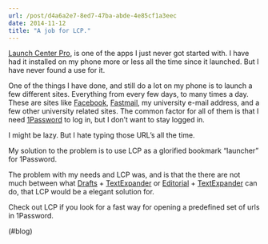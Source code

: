 ```yaml
---
url: /post/d4a6a2e7-8ed7-47ba-abde-4e85cf1a3eec
date: 2014-11-12
title: "A job for LCP."
---
```


[Launch Center Pro][1], is one of the apps I just never got started with. I have had it installed on my phone more or less all the time since it launched. But I have never found a use for it.



One of the things I have done, and still do a lot on my phone is to launch a few different sites. Everything from every few days, to many times a day. These are sites like [Facebook][2], [Fastmail][3], my university e-mail address, and a few other university related sites. The common factor for all of them is that I need [1Password][4] to log in, but I don&#8217;t want to stay logged in.



I might be lazy. But I hate typing those URL&#8217;s all the time.



My solution to the problem is to use LCP as a glorified bookmark &#8220;launcher&#8221; for 1Password.



The problem with my needs and LCP was, and is that the there are not much between what [Drafts][5] + [TextExpander][6] or [Editorial][7] + [TextExpander][6] can do, that LCP would be a elegant solution for.



Check out LCP if you look for a fast way for opening a predefined set of urls in 1Password.



(#blog)



 [1]: http://contrast.co/launch-center-pro/

 [2]: http://facebook.com

 [3]: http://fastmail.com

 [4]: https://agilebits.com/onepassword

 [5]: http://agiletortoise.com/drafts/

 [6]: http://smilesoftware.com/TextExpander/index.html

 [7]: http://omz-software.com/editorial/